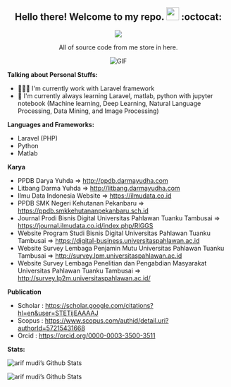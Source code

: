 <h2 align="center">Hello there! Welcome to my repo. <img src="https://github.com/TheDudeThatCode/TheDudeThatCode/blob/master/Assets/Hi.gif" width="29px"> :octocat:</h2>
<div align="center"> 
 
<a href="https://hits.seeyoufarm.com"><img src="https://hits.seeyoufarm.com/api/count/incr/badge.svg?url=https%3A%2F%2Fgithub.com%2Farifmudi&count_bg=%2379C83D&title_bg=%23555555&icon=github.svg&icon_color=%23E7E7E7&title=hits&edge_flat=false"/></a>

</div>
<p align="center">All of source code from me store in here.</p>

<p align="center">
<img align="middle" alt="GIF" src="https://media2.giphy.com/media/ule4vhcY1xEKQ/giphy.gif" />
</p>


**Talking about Personal Stuffs:**
- 👨🏻‍💻 I'm currently work with Laravel framework
- 🌱 I'm currently always learning Laravel, matlab, python with jupyter notebook (Machine learning, Deep Learning, Natural Language Processing, Data Mining, and Image Processing)


**Languages and Frameworks:**  

- Laravel (PHP)
- Python
- Matlab

**Karya**
- PPDB Darya Yuhda => http://ppdb.darmayudha.com
- Litbang Darma Yuhda => http://litbang.darmayudha.com
- Ilmu Data Indonesia Website  => https://ilmudata.co.id
- PPDB SMK Negeri Kehutanan Pekanbaru => https://ppdb.smkkehutananpekanbaru.sch.id
- Journal Prodi Bisnis Digital Universitas Pahlawan Tuanku Tambusai => https://journal.ilmudata.co.id/index.php/RIGGS
- Website Program Studi Bisnis Digital Universitas Pahlawan Tuanku Tambusai => https://digital-business.universitaspahlawan.ac.id
- Website Survey Lembaga Penjamin Mutu Universitas Pahlawan Tuanku Tambusai => http://survey.lpm.universitaspahlawan.ac.id
- Website Survey Lembaga Penelitian dan Pengabdian Masyarakat Universitas Pahlawan Tuanku Tambusai => http://survey.lp2m.universitaspahlawan.ac.id/

**Publication**
- Scholar : https://scholar.google.com/citations?hl=en&user=STETijEAAAAJ
- Scopus : https://www.scopus.com/authid/detail.uri?authorId=57215431668
- Orcid : https://orcid.org/0000-0003-3500-3511

**Stats:**  

![arif mudi’s Github Stats](https://github-readme-stats.anuraghazra1.vercel.app/api?username=arifmudi&show_icons=true&count_private=true&include_all_commits=true&theme=algolia)

![arif mudi’s Github Stats](https://github-readme-stats.anuraghazra1.vercel.app/api/top-langs/?username=arifmudi&layout=compact&theme=algolia)
